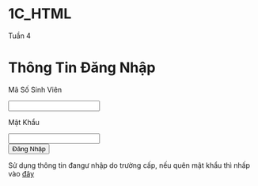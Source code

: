 # 1C_HTML
Tuần 4
<!DOCTYPE html>
<html>
<head>
    <meta charset="utf-8" />
    <title>Đăng Nhập</title>
</head>
<body>
    <h1>Thông Tin Đăng Nhập</h1>
    <form action="https://www.google.com/" method="post" id="form-login">
        <div>
            <p>Mã Số Sinh Viên</p>
            <input type="text">
        </div>
        <div>
            <p>Mật Khẩu</p>
            <input type="text">
        </div>
        <div>
            <input type="submit" value="Đăng Nhập" />
        </div>
    </form>
    <p>Sử dụng thông tin đangư nhập do trường cấp, nếu quên mật khẩu thì nhấp vào <a href="Repass.html">đây</a></p>
</body>
</html>

